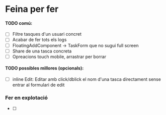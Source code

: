 # Feina per fer

#### TODO comú:
- [ ] Filtre tasques d'un usuari concret
- [ ] Acabar de fer tots els logs 
- [ ] FloatingAddComponent -> TaskForm que no sugui full screen
- [ ] Share de una tasca concreta
- [ ] Opreacions touch mobile, arrastrar per borrar
#### TODO possibles millores (opcionals):
- [ ] inline Edit: Editar amb click/dblick el nom d'una tasca directament sense entrar al formulari de edit

### Fer en explotació
- [ ]